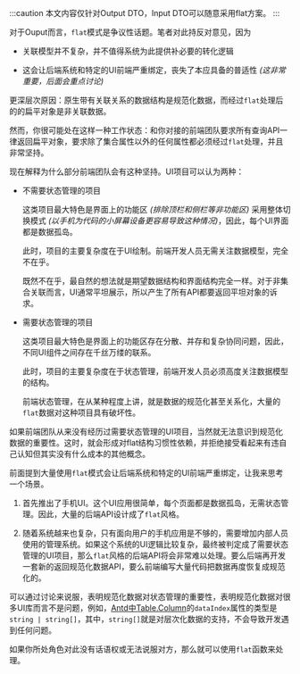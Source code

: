 :::caution
本文内容仅针对Output DTO，Input DTO可以随意采用flat方案。
:::

对于Ouput而言，`flat`模式是争议性话题。笔者对此持反对意见，因为

-   关联模型并不复杂，并不值得系统为此提供补必要的转化逻辑

-   这会让后端系统和特定的UI前端严重绑定，丧失了本应具备的普适性 *(这非常重要，后面会重点讨论)*

更深层次原因：原生带有关联关系的数据结构是规范化数据，而经过`flat`处理后的的扁平对象是非关联数据。

然而，你很可能处在这样一种工作状态：和你对接的前端团队要求所有查询API一律返回扁平对象，要求除了集合属性以外的任何属性都必须经过`flat`处理，并且非常坚持。

现在解释为什么部分前端团队会有这种坚持。UI项目可以认为两种：

-   不需要状态管理的项目

    这类项目最大特色是界面上的功能区 *(排除顶栏和侧栏等非功能区)* 采用整体切换模式 *(以手机为代码的小屏幕设备更容易导致这种情况)*，因此，每个UI界面都是数据孤岛。

    此时，项目的主要复杂度在于UI绘制。前端开发人员无需关注数据模型，完全不在乎。
    
    既然不在乎，最自然的想法就是期望数据结构和界面结构完全一样。对于非集合关联而言，UI通常平坦展示，所以产生了所有API都要返回平坦对象的诉求。

-   需要状态管理的项目

    这类项目最大特色是界面上的功能区存在分散、并存和复杂协同问题，因此，不同UI组件之间存在千丝万缕的联系。

    此时，项目的主要复杂度在于状态管理，前端开发人员必须高度关注数据模型的结构。

    前端状态管理，在从某种程度上讲，就是数据的规范化甚至关系化，大量的`flat`数据对这种项目具有破坏性。

如果前端团队从来没有经历过需要状态管理的UI项目，当然就无法意识到规范化数据的重要性。这时，就会形成对flat结构习惯性依赖，并拒绝接受看起来有违自己认知但其实没有什么成本的其他概念。

前面提到大量使用`flat`模式会让后端系统和特定的UI前端严重绑定，让我来思考一个场景。

1.  首先推出了手机UI。这个UI应用很简单，每个页面都是数据孤岛，无需状态管理。因此，大量的后端API设计成了`flat`风格。

2.  随着系统越来也复杂，只有面向用户的手机应用是不够的，需要增加内部人员使用的管理系统。如果这个系统的UI逻辑比较复杂，最终被判定成了需要状态管理的UI项目，那么`flat`风格的后端API将会非常难以处理。要么后端再开发一套新的返回规范化数据API，要么前端编写大量代码把数据再度恢复成规范化的。

可以通过讨论来说服，表明规范化数据对状态管理的重要性，表明规范化数据对很多UI库而言不是问题，例如，[Antd中Table.Column](https://ant.design/components/table#column)的`dataIndex`属性的类型是`string | string[]`，其中，`string[]`就是对层次化数据的支持，不会导致开发遇到任何问题。

如果你所处角色对此没有话语权或无法说服对方，那么就可以使用`flat`函数来处理。
